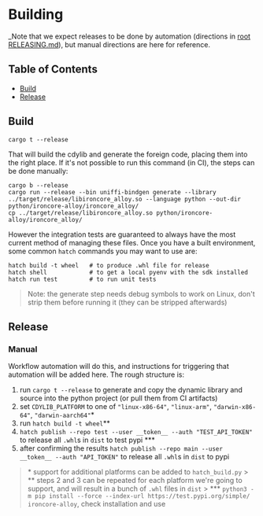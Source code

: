# Building

_Note that we expect releases to be done by automation (directions in [root RELEASING.md](../../../RELEASING.md)), but manual directions are here for reference.

## Table of Contents

- [Build](#build)
- [Release](#release)

## Build

```console
cargo t --release
```

That will build the cdylib and generate the foreign code, placing them into the right place. If it's not possible to run this command (in CI), the steps can be done manually:

```console
cargo b --release
cargo run --release --bin uniffi-bindgen generate --library ../target/release/libironcore_alloy.so --language python --out-dir python/ironcore-alloy/ironcore_alloy/
cp ../target/release/libironcore_alloy.so python/ironcore-alloy/ironcore_alloy/
```

However the integration tests are guaranteed to always have the most current method of managing these files.
Once you have a built environment, some common `hatch` commands you may want to use are:

```console
hatch build -t wheel   # to produce .whl file for release
hatch shell            # to get a local pyenv with the sdk installed
hatch run test         # to run unit tests
```

> Note: the generate step needs debug symbols to work on Linux, don't strip them before running it (they can be stripped afterwards)

## Release

### Manual

Workflow automation will do this, and instructions for triggering that automation will be added here. The rough structure is:

1. run `cargo t --release` to generate and copy the dynamic library and source into the python project (or pull them from CI artifacts)
1. set `CDYLIB_PLATFORM` to one of `"linux-x86-64"`, `"linux-arm"`, `"darwin-x86-64"`, `"darwin-aarch64"`\*
1. run `hatch build -t wheel`\*\*
1. `hatch publish --repo test --user __token__ --auth "TEST_API_TOKEN"` to release all `.whl`s in `dist` to test pypi \*\*\*
1. after confirming the results `hatch publish --repo main --user __token__ --auth "API_TOKEN"` to release all `.whl`s in `dist` to pypi

> \* support for additional platforms can be added to `hatch_build.py` > \*\* steps 2 and 3 can be repeated for each platform we're going to support, and will result in a bunch of `.whl` files in `dist` > \*\*\* `python3 -m pip install --force --index-url https://test.pypi.org/simple/ ironcore-alloy`, check installation and use

